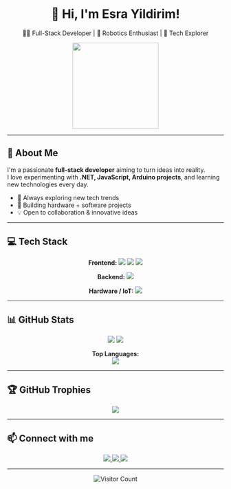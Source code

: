 <!-- HEADER -->
<h1 align="center">💫 Hi, I'm Esra Yildirim!</h1>
<p align="center">
  👩‍💻 Full-Stack Developer | 🤖 Robotics Enthusiast | 🚀 Tech Explorer
</p>
<p align="center">
  <img src="https://media.giphy.com/media/3o7qDPqCqLoN0H2DFK/giphy.gif" width="200"/>
</p>

---

<!-- ABOUT ME -->
## 🌟 About Me
I'm a passionate **full-stack developer** aiming to turn ideas into reality.  
I love experimenting with **.NET, JavaScript, Arduino projects**, and learning new technologies every day.  

- 🚀 Always exploring new tech trends  
- 🤖 Building hardware + software projects  
- 💡 Open to collaboration & innovative ideas  

---

<!-- TECH STACK -->
## 💻 Tech Stack

<p align="center">
  <strong>Frontend:</strong>  
  <img src="https://img.shields.io/badge/HTML5-E34F26?style=for-the-badge&logo=html5&logoColor=white"/> 
  <img src="https://img.shields.io/badge/CSS3-1572B6?style=for-the-badge&logo=css3&logoColor=white"/>
  <img src="https://img.shields.io/badge/JavaScript-F7DF1E?style=for-the-badge&logo=javascript&logoColor=black"/>
</p>
<p align="center">
  <strong>Backend:</strong>  
  <img src="https://img.shields.io/badge/.NET-5C2D91?style=for-the-badge&logo=.net&logoColor=white"/>
</p>
<p align="center">
  <strong>Hardware / IoT:</strong>  
  <img src="https://img.shields.io/badge/Arduino-00979D?style=for-the-badge&logo=Arduino&logoColor=white"/>
</p>

---

<!-- GITHUB STATS -->
## 📊 GitHub Stats
<p align="center">
  <img src="https://github-readme-stats.vercel.app/api?username=EsraYildirim&theme=radical&show_icons=true&count_private=true"/>
  <img src="https://github-readme-streak-stats.herokuapp.com/?user=EsraYildirim&theme=radical"/>
</p>
<p align="center">
  <strong>Top Languages:</strong><br/>
  <img src="https://github-readme-stats.vercel.app/api/top-langs/?username=EsraYildirim&theme=radical&layout=compact"/>
</p>

---

<!-- TROPHIES -->
## 🏆 GitHub Trophies
<p align="center">
  <img src="https://github-profile-trophy.vercel.app/?username=EsraYildirim&theme=radical&no-frame=false&no-bg=true&margin-w=15"/>
</p>

---

<!-- SOCIAL LINKS -->
## 📫 Connect with me
<p align="center">
  <a href="https://linkedin.com/in/esrayildirim" target="_blank">
    <img src="https://img.shields.io/badge/LinkedIn-%230077B5?style=for-the-badge&logo=linkedin&logoColor=white"/>
  </a>
  <a href="https://twitter.com/yourhandle" target="_blank">
    <img src="https://img.shields.io/badge/Twitter-%231DA1F2?style=for-the-badge&logo=twitter&logoColor=white"/>
  </a>
  <a href="https://github.com/EsraYildirim" target="_blank">
    <img src="https://img.shields.io/badge/GitHub-%23121011?style=for-the-badge&logo=github&logoColor=white"/>
  </a>
</p>

---

<!-- VISITOR COUNTER -->
<p align="center">
  <img src="https://komarev.com/ghpvc/?username=EsraYildirim&color=brightgreen" alt="Visitor Count"/>
</p>
